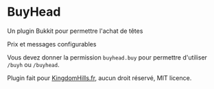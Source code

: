 # BuyHead
Un plugin Bukkit pour permettre l'achat de têtes

Prix et messages configurables

Vous devez donner la permission `buyhead.buy` pour permettre d'utiliser `/buyh` ou `/buyhead`.

Plugin fait pour [KingdomHills.fr](http://kingdomhills.fr/), aucun droit réservé, MIT licence.
